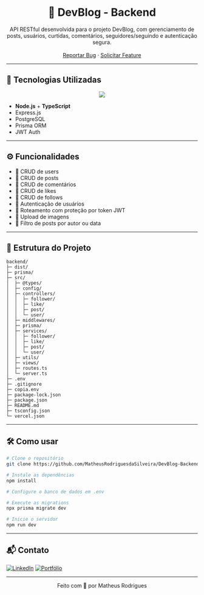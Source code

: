 <h1 align="center">📂 DevBlog - Backend</h1>

<p align="center">
  API RESTful desenvolvida para o projeto DevBlog, com gerenciamento de posts, usuários, curtidas, comentários, seguidores/seguindo e autenticação segura.<br />
  <br />
  <a href="https://github.com/MatheusRodriguesdaSilveira/DevBlog-Backend/issues">Reportar Bug</a>
  ·
  <a href="https://github.com/MatheusRodriguesdaSilveira/DevBlog-Backend/pulls">Solicitar Feature</a>
</p>

---

## 🚀 Tecnologias Utilizadas

<div align="center">
  <img src="https://skillicons.dev/icons?i=nodejs,ts,express,postgres,prisma,git,vscode" />
</div>

- **Node.js** + **TypeScript**
- Express.js
- PostgreSQL
- Prisma ORM
- JWT Auth

---

## ⚙️ Funcionalidades

- 📝 CRUD de users
- 📝 CRUD de posts
- 📝 CRUD de comentários
- 📝 CRUD de likes
- 📝 CRUD de follows
- 👤 Autenticação de usuários
- 🔐 Roteamento com proteção por token JWT
- 📁 Upload de imagens
- 🔎 Filtro de posts por autor ou data

---

## 📂 Estrutura do Projeto

```
backend/
├─ dist/
├─ prisma/
├─ src/
│  ├─ @types/
│  ├─ config/
│  ├─ controllers/
│  │  ├─ follower/
│  │  ├─ like/
│  │  ├─ post/
│  │  └─ user/
│  ├─ middlewares/
│  ├─ prisma/
│  ├─ services/
│  │  ├─ follower/
│  │  ├─ like/
│  │  ├─ post/
│  │  └─ user/
│  ├─ utils/
│  ├─ views/
│  ├─ routes.ts
│  └─ server.ts
├─ .env
├─ .gitignore
├─ copia.env
├─ package-lock.json
├─ package.json
├─ README.md
├─ tsconfig.json
└─ vercel.json
```

---

## 🛠️ Como usar

```bash
# Clone o repositório
git clone https://github.com/MatheusRodriguesdaSilveira/DevBlog-Backend

# Instale as dependências
npm install

# Configure o banco de dados em .env

# Execute as migrations
npx prisma migrate dev

# Inicie o servidor
npm run dev
```

---

## 📬 Contato

[![LinkedIn](https://img.shields.io/badge/-Matheus%20Rodrigues-0A66C2?style=flat&logo=Linkedin&logoColor=white)](https://www.linkedin.com/in/matheus-rodrigues-da-silveira/)
[![Portfólio](https://img.shields.io/badge/-Portfólio-000?style=flat&logo=ko-fi&logoColor=white)](https://portfolio-matheussilveira.vercel.app)

---

<p align="center">
  Feito com 💙 por Matheus Rodrigues
</p>
